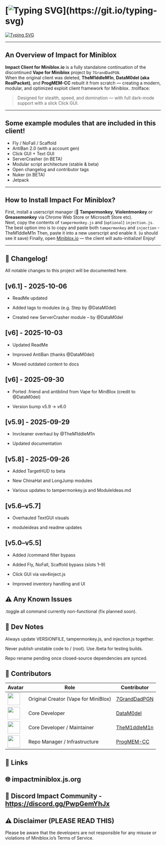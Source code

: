 # [![Typing SVG](https://readme-typing-svg.demolab.com?font=Fira+Code&duration=2500&pause=1000&color=FF0000&width=435&lines=Impact+Client+for+MiniBlox.io!)](https://git.io/typing-svg)

[![Typing SVG](https://readme-typing-svg.demolab.com?font=Fira+Code&size=14&duration=2500&pause=1000&color=abe0e4&width=435&lines=The+ultimate+MiniBlox+hacked+client!+;Built+for+stealth%2C+speed%2C+and+total+domination.;Fully+dark-mode+optimized+with+a+modern+UI)](https://git.io/typing-svg)

---

## An Overview of Impact for Miniblox
**Impact Client for Miniblox.io** is a fully standalone continuation of the discontinued **Vape for Miniblox** project by `7GrandDadPGN`.  
When the original client was deleted, **TheM1ddleM1n**, **DataM0del (aka RealPacket)**, and **ProgMEM-CC** rebuilt it from scratch — creating a modern, modular, and optimized exploit client framework for Miniblox. :trollface:

> Designed for stealth, speed, and domination — with full dark-mode support with a slick Click GUI.

---

## Some example modules that are included in this client!
- Fly / NoFall / Scaffold  
- AntiBan 2.0 (with a account gen) 
- Click GUI + Text GUI  
- ServerCrasher (in BETA)  
- Modular script architecture (stable & beta)  
- Open changelog and contributor tags
- Nuker (in BETA)
- Jetpack
---

## How to Install Impact For Miniblox?
First, install a userscript manager (🧩 **Tampermonkey**, **Violentmonkey** or **Greasemonkey** via Chrome Web Store or Microsoft Store etc).  
Next, copy the contents of `tampermonkey.js` and (`optional`) `injection.js`. The best option imo is to copy and paste both `tampermonkey` and `injection` - TheM1ddleM1n
Then, paste it into a new userscript and enable it. (u should see it save)
Finally, open [Miniblox.io](https://miniblox.io) — the client will auto-initialize!
Enjoy!

---

## 🧾 Changelog!
All notable changes to this project will be documented here.

## [v6.1] - 2025-10-06
- ReadMe updated

- Added tags to modules (e.g. Step by @DataM0del)

- Created new ServerCrasher module – by @DataM0del

## [v6] - 2025-10-03
- Updated ReadMe

- Improved AntiBan (thanks @DataM0del)

- Moved outdated content to docs

## [v6] - 2025-09-30
- Ported .friend and antiblind from Vape for MiniBlox (credit to @DataM0del)

- Version bump v5.9 → v6.0

## [v5.9] - 2025-09-29
- Invcleaner overhaul by @TheM1ddleM1n

- Updated documentation

## [v5.8] - 2025-09-26
- Added TargetHUD to beta

- New ChinaHat and LongJump modules

- Various updates to tampermonkey.js and ModuleIdeas.md

## [v5.6–v5.7]
- Overhauled TextGUI visuals

- moduleideas and readme updates

## [v5.0–v5.5]
- Added /command filter bypass

- Added Fly, NoFall, Scaffold bypass (slots 1–9)

- Click GUI via vav4inject.js

- Improved inventory handling and UI

## ⚠️ Any Known Issues

.toggle all command currently non-functional (fix planned soon).

## 🧩 Dev Notes

Always update VERSIONFILE, tampermonkey.js, and injection.js together.

Never publish unstable code to / (root). Use /beta for testing builds.

Repo rename pending once closed-source dependencies are synced.

## 👥 Contributors
| Avatar | Role                             | Contributor            |
|--------|----------------------------------|------------------------|
| <img src="https://github.com/7GrandDadPGN.png" width="40" height="40"> | Original Creator (Vape for MiniBlox) | [7GrandDadPGN](https://github.com/7GrandDadPGN) |
| <img src="https://github.com/DataM0del.png" width="40" height="40"> | Core Developer                   | [DataM0del](https://github.com/DataM0del) |
| <img src="https://github.com/TheM1ddleM1n.png" width="40" height="40"> | Core Developer / Maintainer      | [TheM1ddleM1n](https://github.com/TheM1ddleM1n) |
| <img src="https://github.com/ProgMEM-CC.png" width="40" height="40"> | Repo Manager / Infrastructure    | [ProgMEM-CC](https://github.com/ProgMEM-CC) |


## 🧷 Links

## 🌐 impactminiblox.js.org

## 💬 Discord Impact Community - https://discord.gg/PwpGemYhJx

## ⚠️ Disclaimer (PLEASE READ THIS)
Please be aware that the developers are not responsible for any misuse or violations of Miniblox.io’s Terms of Service.
